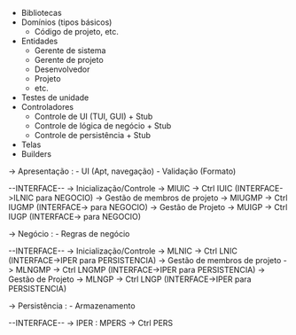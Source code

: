 - Bibliotecas
 - Domínios (tipos básicos)
	- Código de projeto, etc.
 - Entidades
	- Gerente de sistema
	- Gerente de projeto
	- Desenvolvedor
	- Projeto
	- etc.
 - Testes de unidade
 - Controladores
	- Controle de UI (TUI, GUI) + Stub
	- Controle de lógica de negócio + Stub
	- Controle de persistência + Stub
 - Telas
 - Builders
 

-> Apresentação :
	- UI (Apt, navegação)
	- Validação (Formato)

--INTERFACE--
  -> Inicialização/Controle
    -> MIUIC
      -> Ctrl IUIC (INTERFACE->ILNIC para NEGOCIO)
  -> Gestão de membros de projeto
    -> MIUGMP
      -> Ctrl IUGMP (INTERFACE-> para NEGOCIO)
  -> Gestão de Projeto
   -> MUIGP
      -> Ctrl IUGP (INTERFACE-> para NEGOCIO)

-> Negócio :
	- Regras de negócio

--INTERFACE--
-> Inicialização/Controle
  -> MLNIC
    -> Ctrl LNIC (INTERFACE->IPER para PERSISTENCIA)
-> Gestão de membros de projeto
  -> MLNGMP
    -> Ctrl LNGMP (INTERFACE->IPER para PERSISTENCIA)
-> Gestão de Projeto
 -> MLNGP
    -> Ctrl LNGP (INTERFACE->IPER para PERSISTENCIA)

-> Persistência :
	- Armazenamento

--INTERFACE--
  -> IPER : MPERS
    -> Ctrl PERS

